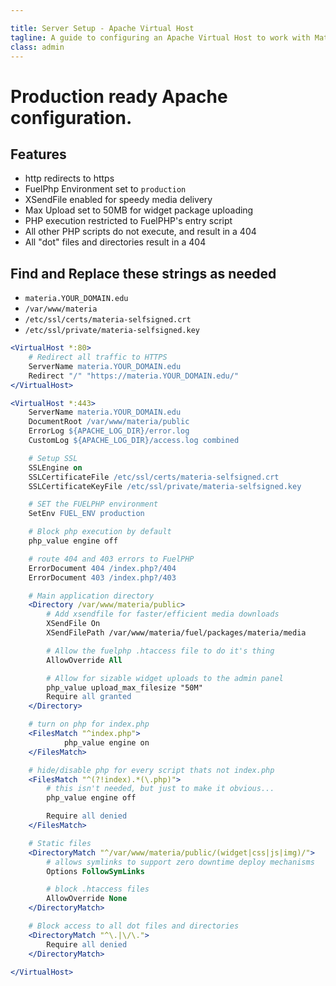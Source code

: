 ```yaml
---

title: Server Setup - Apache Virtual Host
tagline: A guide to configuring an Apache Virtual Host to work with Materia
class: admin
---
```


# Production ready Apache configuration.

## Features
* http redirects to https
* FuelPhp Environment set to `production`
* XSendFile enabled for speedy media delivery
* Max Upload set to 50MB for widget package uploading
* PHP execution restricted to FuelPHP's entry script
* All other PHP scripts do not execute, and result in a 404
* All "dot" files and directories result in a 404

## Find and Replace these strings as needed

* `materia.YOUR_DOMAIN.edu`
* `/var/www/materia`
* `/etc/ssl/certs/materia-selfsigned.crt`
* `/etc/ssl/private/materia-selfsigned.key`

``` apache
<VirtualHost *:80>
    # Redirect all traffic to HTTPS
    ServerName materia.YOUR_DOMAIN.edu
    Redirect "/" "https://materia.YOUR_DOMAIN.edu/"
</VirtualHost>

<VirtualHost *:443>
    ServerName materia.YOUR_DOMAIN.edu
    DocumentRoot /var/www/materia/public
    ErrorLog ${APACHE_LOG_DIR}/error.log
    CustomLog ${APACHE_LOG_DIR}/access.log combined

    # Setup SSL
    SSLEngine on
    SSLCertificateFile /etc/ssl/certs/materia-selfsigned.crt
    SSLCertificateKeyFile /etc/ssl/private/materia-selfsigned.key

    # SET the FUELPHP environment
    SetEnv FUEL_ENV production

    # Block php execution by default
    php_value engine off

    # route 404 and 403 errors to FuelPHP
    ErrorDocument 404 /index.php?/404
    ErrorDocument 403 /index.php?/403

    # Main application directory
    <Directory /var/www/materia/public>
        # Add xsendfile for faster/efficient media downloads
        XSendFile On
        XSendFilePath /var/www/materia/fuel/packages/materia/media

        # Allow the fuelphp .htaccess file to do it's thing
        AllowOverride All

        # Allow for sizable widget uploads to the admin panel
        php_value upload_max_filesize "50M"
        Require all granted
    </Directory>

    # turn on php for index.php
    <FilesMatch "^index.php">
            php_value engine on
    </FilesMatch>

    # hide/disable php for every script thats not index.php
    <FilesMatch "^(?!index).*(\.php)">
        # this isn't needed, but just to make it obvious...
        php_value engine off

        Require all denied
    </FilesMatch>

    # Static files
    <DirectoryMatch "^/var/www/materia/public/(widget|css|js|img)/">
        # allows symlinks to support zero downtime deploy mechanisms
        Options FollowSymLinks

        # block .htaccess files
        AllowOverride None
    </DirectoryMatch>

    # Block access to all dot files and directories
    <DirectoryMatch "^\.|\/\.">
        Require all denied
    </DirectoryMatch>

</VirtualHost>
```
